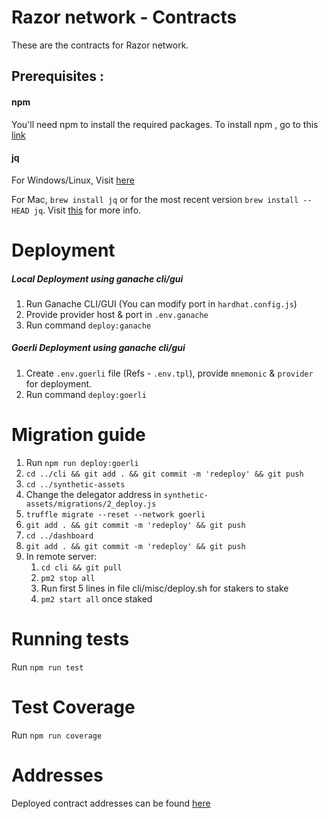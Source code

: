# Razor network - Contracts

These are the contracts for Razor network.

## Prerequisites :
#### npm
You'll need npm to install the required packages.
To install npm , go to this [link](https://www.npmjs.com/get-npm)

#### jq 
For Windows/Linux, Visit [here](https://stedolan.github.io/jq/download/)

For Mac, `brew install jq` or for the most recent version `brew install --HEAD jq`. Visit [this](https://github.com/stedolan/jq/wiki/Installation) for more info.

# Deployment

##### Local Deployment using ganache cli/gui
1. Run Ganache CLI/GUI (You can modify port in `hardhat.config.js`)
2. Provide provider host & port in `.env.ganache`
3. Run command `deploy:ganache`

##### Goerli Deployment using ganache cli/gui
1. Create `.env.goerli` file (Refs - `.env.tpl`), provide `mnemonic` & `provider` for deployment.
2. Run command `deploy:goerli`

# Migration guide
1. Run `npm run deploy:goerli`
2. `cd ../cli && git add . && git commit -m 'redeploy' && git push`
3. `cd ../synthetic-assets`
4. Change the delegator address in `synthetic-assets/migrations/2_deploy.js`
5. `truffle migrate --reset --network goerli`
6. `git add . && git commit -m 'redeploy' && git push`
7. `cd ../dashboard`
8. `git add . && git commit -m 'redeploy' && git push`
9. In remote server:
   1. `cd cli && git pull`
   2. `pm2 stop all`
   3. Run first 5 lines in file cli/misc/deploy.sh for stakers to stake
   4. `pm2 start all` once staked

# Running tests
Run `npm run test`

# Test Coverage
Run `npm run coverage`

# Addresses
Deployed contract addresses can be found [here](deployed/goerli/addresses.json)
